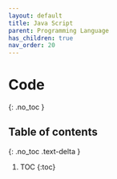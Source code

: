 ```yaml
---
layout: default
title: Java Script
parent: Programming Language
has_children: true
nav_order: 20
---
```


# Code
{: .no_toc }

## Table of contents
{: .no_toc .text-delta }

1. TOC
{:toc}
